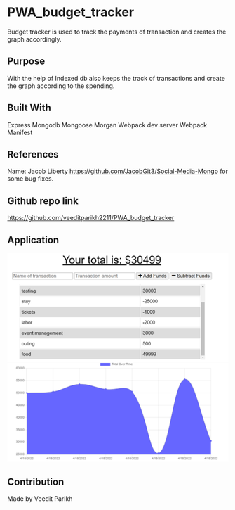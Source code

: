 # PWA_budget_tracker
Budget tracker is used to track the payments of transaction and creates the graph accordingly.

## Purpose

With the help of Indexed db also keeps the track of transactions and create the graph according to the spending.

## Built With

Express
Mongodb
Mongoose
Morgan
Webpack dev server
Webpack Manifest 

## References

Name: Jacob Liberty
https://github.com/JacobGit3/Social-Media-Mongo
for some bug fixes.

## Github repo link
https://github.com/veeditparikh2211/PWA_budget_tracker

## Application

![](/public/icons/screenshot.PNG)
![](/public/icons/graph.PNG)

## Contribution

Made by Veedit Parikh